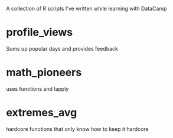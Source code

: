 A collection of R scripts I've written while learning with DataCamp

# profile_views
Sums up popular days and provides feedback

# math_pioneers
uses functions and lapply

# extremes_avg
hardcore functions that only know how to keep it hardcore 
